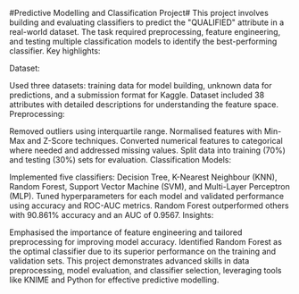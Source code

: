 #Predictive Modelling and Classification Project#
This project involves building and evaluating classifiers to predict the "QUALIFIED" attribute in a real-world dataset. The task required preprocessing, feature engineering, and testing multiple classification models to identify the best-performing classifier. Key highlights:

Dataset:

Used three datasets: training data for model building, unknown data for predictions, and a submission format for Kaggle.
Dataset included 38 attributes with detailed descriptions for understanding the feature space.
Preprocessing:

Removed outliers using interquartile range.
Normalised features with Min-Max and Z-Score techniques.
Converted numerical features to categorical where needed and addressed missing values.
Split data into training (70%) and testing (30%) sets for evaluation.
Classification Models:

Implemented five classifiers: Decision Tree, K-Nearest Neighbour (KNN), Random Forest, Support Vector Machine (SVM), and Multi-Layer Perceptron (MLP).
Tuned hyperparameters for each model and validated performance using accuracy and ROC-AUC metrics.
Random Forest outperformed others with 90.861% accuracy and an AUC of 0.9567.
Insights:

Emphasised the importance of feature engineering and tailored preprocessing for improving model accuracy.
Identified Random Forest as the optimal classifier due to its superior performance on the training and validation sets.
This project demonstrates advanced skills in data preprocessing, model evaluation, and classifier selection, leveraging tools like KNIME and Python for effective predictive modelling.
